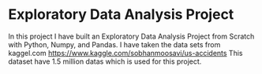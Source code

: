 # Exploratory Data Analysis Project
In this project I have built an Exploratory Data Analysis Project from Scratch with Python, Numpy, and Pandas.
I have taken the data sets from kaggel.com https://www.kaggle.com/sobhanmoosavi/us-accidents
This dataset have 1.5 million datas which is used for this project.

